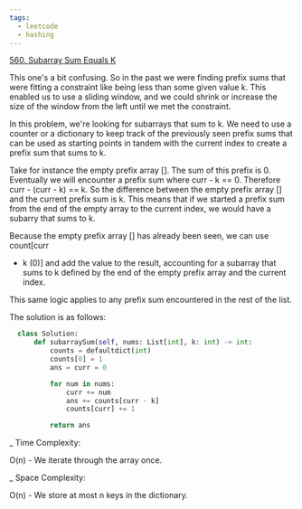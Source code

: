 ```yaml
---
tags:
  - leetcode
  - hashing
---
```


<a href="https://leetcode.com/problems/subarray-sum-equals-k/"> 560. Subarray
Sum Equals K</a>

This one's a bit confusing. So in the past we were finding prefix sums that were
fitting a constraint like being less than some given value k. This enabled us to
use a sliding window, and we could shrink or increase the size of the window
from the left until we met the constraint.

In this problem, we're looking for subarrays that sum to k. We need to use a
counter or a dictionary to keep track of the previously seen prefix sums that
can be used as starting points in tandem with the current index to create a
prefix sum that sums to k.

Take for instance the empty prefix array []. The sum of this prefix is 0.
Eventually we will encounter a prefix sum where curr - k == 0. Therefore curr -
(curr - k) == k. So the difference between the empty prefix array [] and the
current prefix sum is k. This means that if we started a prefix sum from the end
of the empty array to the current index, we would have a subarry that sums to k.

Because the empty prefix array [] has already been seen, we can use count[curr

- k (0)] and add the value to the result, accounting for a subarray that sums to
  k defined by the end of the empty prefix array and the current index.

This same logic applies to any prefix sum encountered in the rest of the list.

The solution is as follows:

```python
  class Solution:
      def subarraySum(self, nums: List[int], k: int) -> int:
          counts = defaultdict(int)
          counts[0] = 1
          ans = curr = 0

          for num in nums:
              curr += num
              ans += counts[curr - k]
              counts[curr] += 1

          return ans
```

\_ Time Complexity:

O(n) - We iterate through the array once.

\_ Space Complexity:

O(n) - We store at most n keys in the dictionary.
